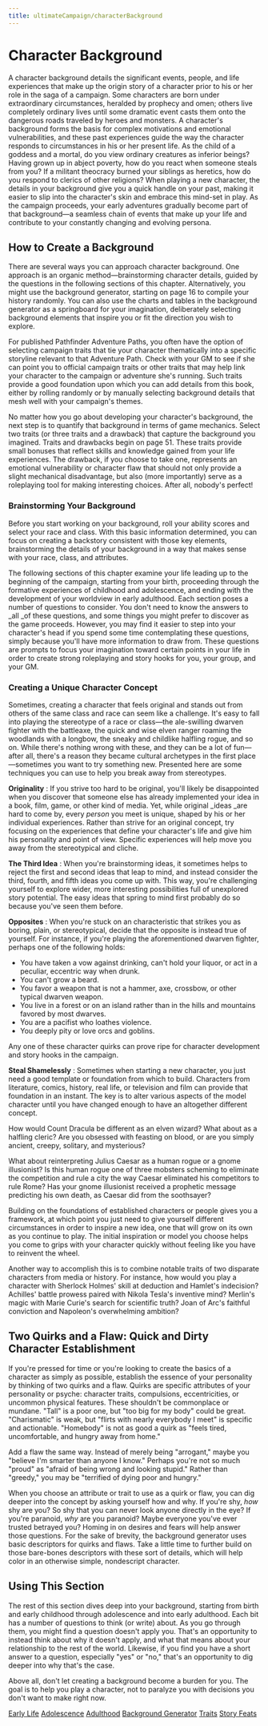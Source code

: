 ```yaml
---
title: ultimateCampaign/characterBackground
---
```

# Character Background

A character background details the significant events, people, and life experiences that make up the origin story of a character prior to his or her role in the saga of a campaign. Some characters are born under extraordinary circumstances, heralded by prophecy and omen; others live completely ordinary lives until some dramatic event casts them onto the dangerous roads traveled by heroes and monsters. A character's background forms the basis for complex motivations and emotional vulnerabilities, and these past experiences guide the way the character responds to circumstances in his or her present life. As the child of a goddess and a mortal, do you view ordinary creatures as inferior beings? Having grown up in abject poverty, how do you react when someone steals from you? If a militant theocracy burned your siblings as heretics, how do you respond to clerics of other religions? When playing a new character, the details in your background give you a quick handle on your past, making it easier to slip into the character's skin and embrace this mind-set in play. As the campaign proceeds, your early adventures gradually become part of that background—a seamless chain of events that make up your life and contribute to your constantly changing and evolving persona.

## How to Create a Background

There are several ways you can approach character background. One approach is an organic method—brainstorming character details, guided by the questions in the following sections of this chapter. Alternatively, you might use the background generator, starting on page 16 to compile your history randomly. You can also use the charts and tables in the background generator as a springboard for your imagination, deliberately selecting background elements that inspire you or fit the direction you wish to explore.

For published Pathfinder Adventure Paths, you often have the option of selecting campaign traits that tie your character thematically into a specific storyline relevant to that Adventure Path. Check with your GM to see if she can point you to official campaign traits or other traits that may help link your character to the campaign or adventure she's running. Such traits provide a good foundation upon which you can add details from this book, either by rolling randomly or by manually selecting background details that mesh well with your campaign's themes.

No matter how you go about developing your character's background, the next step is to quantify that background in terms of game mechanics. Select two traits (or three traits and a drawback) that capture the background you imagined. Traits and drawbacks begin on page 51. These traits provide small bonuses that reflect skills and knowledge gained from your life experiences. The drawback, if you choose to take one, represents an emotional vulnerability or character flaw that should not only provide a slight mechanical disadvantage, but also (more importantly) serve as a roleplaying tool for making interesting choices. After all, nobody's perfect!

### Brainstorming Your Background

Before you start working on your background, roll your ability scores and select your race and class. With this basic information determined, you can focus on creating a backstory consistent with those key elements, brainstorming the details of your background in a way that makes sense with your race, class, and attributes.

The following sections of this chapter examine your life leading up to the beginning of the campaign, starting from your birth, proceeding through the formative experiences of childhood and adolescence, and ending with the development of your worldview in early adulthood. Each section poses a number of questions to consider. You don't need to know the answers to _all _of these questions, and some things you might prefer to discover as the game proceeds. However, you may find it easier to step into your character's head if you spend some time contemplating these questions, simply because you'll have more information to draw from. These questions are prompts to focus your imagination toward certain points in your life in order to create strong roleplaying and story hooks for you, your group, and your GM.

### Creating a Unique Character Concept

Sometimes, creating a character that feels original and stands out from others of the same class and race can seem like a challenge. It's easy to fall into playing the stereotype of a race or class—the ale-swilling dwarven fighter with the battleaxe, the quick and wise elven ranger roaming the woodlands with a longbow, the sneaky and childlike halfling rogue, and so on. While there's nothing wrong with these, and they can be a lot of fun—after all, there's a reason they became cultural archetypes in the first place—sometimes you want to try something new. Presented here are some techniques you can use to help you break away from stereotypes.

**Originality** : If you strive too hard to be original, you'll likely be disappointed when you discover that someone else has already implemented your idea in a book, film, game, or other kind of media. Yet, while original _ideas _are hard to come by, every _person_ you meet is unique, shaped by his or her individual experiences. Rather than strive for an original concept, try focusing on the experiences that define your character's life and give him his personality and point of view. Specific experiences will help move you away from the stereotypical and cliche.

**The Third Idea** : When you're brainstorming ideas, it sometimes helps to reject the first and second ideas that leap to mind, and instead consider the third, fourth, and fifth ideas you come up with. This way, you're challenging yourself to explore wider, more interesting possibilities full of unexplored story potential. The easy ideas that spring to mind first probably do so because you've seen them before.

**Opposites** : When you're stuck on an characteristic that strikes you as boring, plain, or stereotypical, decide that the opposite is instead true of yourself. For instance, if you're playing the aforementioned dwarven fighter, perhaps one of the following holds:

- You have taken a vow against drinking, can't hold your liquor, or act in a peculiar, eccentric way when drunk.
- You can't grow a beard.
- You favor a weapon that is not a hammer, axe, crossbow, or other typical dwarven weapon.
- You live in a forest or on an island rather than in the hills and mountains favored by most dwarves.
- You are a pacifist who loathes violence.
- You deeply pity or love orcs and goblins.

Any one of these character quirks can prove ripe for character development and story hooks in the campaign.

**Steal Shamelessly** : Sometimes when starting a new character, you just need a good template or foundation from which to build. Characters from literature, comics, history, real life, or television and film can provide that foundation in an instant. The key is to alter various aspects of the model character until you have changed enough to have an altogether different concept.

How would Count Dracula be different as an elven wizard? What about as a halfling cleric? Are you obsessed with feasting on blood, or are you simply ancient, creepy, solitary, and mysterious?

What about reinterpreting Julius Caesar as a human rogue or a gnome illusionist? Is this human rogue one of three mobsters scheming to eliminate the competition and rule a city the way Caesar eliminated his competitors to rule Rome? Has your gnome illusionist received a prophetic message predicting his own death, as Caesar did from the soothsayer?

Building on the foundations of established characters or people gives you a framework, at which point you just need to give yourself different circumstances in order to inspire a new idea, one that will grow on its own as you continue to play. The initial inspiration or model you choose helps you come to grips with your character quickly without feeling like you have to reinvent the wheel.

Another way to accomplish this is to combine notable traits of two disparate characters from media or history. For instance, how would you play a character with Sherlock Holmes' skill at deduction and Hamlet's indecision? Achilles' battle prowess paired with Nikola Tesla's inventive mind? Merlin's magic with Marie Curie's search for scientific truth? Joan of Arc's faithful conviction and Napoleon's overwhelming ambition?

## Two Quirks and a Flaw: Quick and Dirty Character Establishment

If you're pressed for time or you're looking to create the basics of a character as simply as possible, establish the essence of your personality by thinking of two quirks and a flaw. Quirks are specific attributes of your personality or psyche: character traits, compulsions, eccentricities, or uncommon physical features. These shouldn't be commonplace or mundane. "Tall" is a poor one, but "too big for my body" could be great. "Charismatic" is weak, but "flirts with nearly everybody I meet" is specific and actionable. "Homebody" is not as good a quirk as "feels tired, uncomfortable, and hungry away from home."

Add a flaw the same way. Instead of merely being "arrogant," maybe you "believe I'm smarter than anyone I know." Perhaps you're not so much "proud" as "afraid of being wrong and looking stupid." Rather than "greedy," you may be "terrified of dying poor and hungry."

When you choose an attribute or trait to use as a quirk or flaw, you can dig deeper into the concept by asking yourself how and why. If you're shy, _how_ shy are you? So shy that you can never look anyone directly in the eye? If you're paranoid, _why_ are you paranoid? Maybe everyone you've ever trusted betrayed you? Homing in on desires and fears will help answer those questions. For the sake of brevity, the background generator uses basic descriptors for quirks and flaws. Take a little time to further build on those bare-bones descriptors with these sort of details, which will help color in an otherwise simple, nondescript character.

## Using This Section

The rest of this section dives deep into your background, starting from birth and early childhood through adolescence and into early adulthood. Each bit has a number of questions to think (or write) about. As you go through them, you might find a question doesn't apply you. That's an opportunity to instead think about why it doesn't apply, and what that means about your relationship to the rest of the world. Likewise, if you find you have a short answer to a question, especially "yes" or "no," that's an opportunity to dig deeper into why that's the case.

Above all, don't let creating a background become a burden for you. The goal is to help you play a character, not to paralyze you with decisions you don't want to make right now.

[Early Life](ultimateCampaign/characterBackground/earlyLife.md) [Adolescence](ultimateCampaign/characterBackground/adolescence.md) [Adulthood](ultimateCampaign/characterBackground/adulthood.md) [Background Generator](ultimateCampaign/characterBackground/backgroundGenerator.md) [Traits](ultimateCampaign/characterBackground/traits.md) [Story Feats](ultimateCampaign/characterBackground/storyFeats.md)

